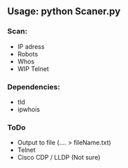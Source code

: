## Usage: python Scaner.py

### Scan:
* IP adress
* Robots
* Whos
* WIP Telnet

### Dependencies:
* tld
* ipwhois

### ToDo
* Output to file (.... > fileName.txt)
* Telnet
* Cisco CDP / LLDP (Not sure)
